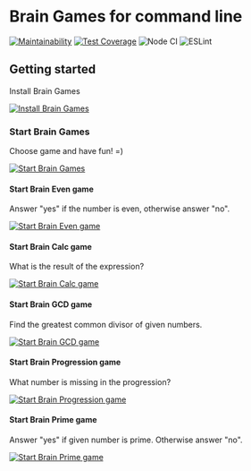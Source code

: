 # Brain Games for command line

[![Maintainability](https://api.codeclimate.com/v1/badges/a99a88d28ad37a79dbf6/maintainability)](https://codeclimate.com/github/codeclimate/codeclimate/maintainability) [![Test Coverage](https://api.codeclimate.com/v1/badges/a99a88d28ad37a79dbf6/test_coverage)](https://codeclimate.com/github/codeclimate/codeclimate/test_coverage) ![Node CI](https://github.com/cgehuzi/hexlet-frontend-1/workflows/Node%20CI/badge.svg) ![ESLint](https://github.com/cgehuzi/hexlet-frontend-1/workflows/ESLint/badge.svg)

## Getting started

Install Brain Games

[![Install Brain Games](https://asciinema.org/a/xnVNYtgO2FtRlv5oBFrx9bbNA.svg)](https://asciinema.org/a/xnVNYtgO2FtRlv5oBFrx9bbNA)

### Start Brain Games

Choose game and have fun! =)

[![Start Brain Games](https://asciinema.org/a/uUnRpeFwUQac6usYcLCbBwim1.svg)](https://asciinema.org/a/uUnRpeFwUQac6usYcLCbBwim1)

#### Start Brain Even game

Answer "yes" if the number is even, otherwise answer "no".

[![Start Brain Even game](https://asciinema.org/a/3gxTMgyghmY2OQC9rbzWYK29J.svg)](https://asciinema.org/a/3gxTMgyghmY2OQC9rbzWYK29J)

#### Start Brain Calc game

What is the result of the expression?

[![Start Brain Calc game](https://asciinema.org/a/zLoB2E0NQJy2D6Jr3ZIv5mVy0.svg)](https://asciinema.org/a/zLoB2E0NQJy2D6Jr3ZIv5mVy0)

#### Start Brain GCD game

Find the greatest common divisor of given numbers.

[![Start Brain GCD game](https://asciinema.org/a/X8YLWRzUGnrAQGmAZMDQNk1p4.svg)](https://asciinema.org/a/X8YLWRzUGnrAQGmAZMDQNk1p4)

#### Start Brain Progression game

What number is missing in the progression?

[![Start Brain Progression game](https://asciinema.org/a/e1B0ee8IufzP14loeSryx0HnU.svg)](https://asciinema.org/a/e1B0ee8IufzP14loeSryx0HnU)

#### Start Brain Prime game

Answer "yes" if given number is prime. Otherwise answer "no".

[![Start Brain Prime game](https://asciinema.org/a/RvtSLWPJgNO9LdnA1SdjcyQCO.svg)](https://asciinema.org/a/RvtSLWPJgNO9LdnA1SdjcyQCO)
